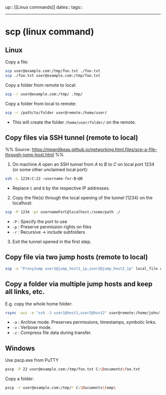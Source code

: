 up:: [[Linux commands]]
dates:: 
tags:: 

---

# scp (linux command)

## Linux

Copy a file:

```bash
scp user@example.com:/tmp/foo.txt ./foo.txt
scp ./foo.txt user@example.com:/tmp/foo.txt
```

Copy a folder from remote to local:
```bash
scp -r user@example.com:/tmp/ .tmp/
```

Copy a folder from local to remote:
```bash
scp -r /path/to/folder user@remote:/home/user/
```
- This will create the folder `/home/user/folder/` on the remote.

## Copy files via SSH tunnel (remote to local)
  
%% Source: https://mperdikeas.github.io/networking.html.files/scp-a-file-through-jump-host.html %%

1. On machine *A* open an SSH tunnel from *A* to *B* to *C* on local port 1234 (or some other unclaimed local port):
```bash
ssh -L 1234:C:22 <username-for-B>@B
``` 
- Replace `C` and `B` by the respective IP addresses.
2. Copy the file(s) through the local opening of the tunnel (1234) on the localhost:
```bash
scp -P 1234 -pr usernameForC@localhost:/some/path ./
```
  - `-P` : Specify the port to use
  - `-p` : Preserve permission rights on files
  - `-r` : Recursive -> include subfolders
3. Exit the tunnel opened in the first step.


## Copy file via two jump hosts (remote to local)
```bash
scp -o "ProxyJump user1@jump_host1_ip,user2@jump_host2_ip" local_file user@target_machine_ip:/path/to/destination
```

## Copy a folder via multiple jump hosts and keep all links, etc.
E.g. copy the whole home folder:
```bash
rsync -avz -e "ssh -J user1@host1,user2@host2" user@remote:/home/john/ /home/
```
- `-a` : Archive mode. Preserves permissions, timestamps, symbolic links.
- `-v` : Verbose mode.
- `-z` : Compress file data during transfer.
## Windows

Use pscp.exe from PuTTY
```bash
pscp -P 22 user@example.com:/tmp/foo.txt C:\Documents\foo.txt
```

Copy a folder:
```bash
pscp -r user@example.com:/tmp/* C:\Documents\temp\
```

